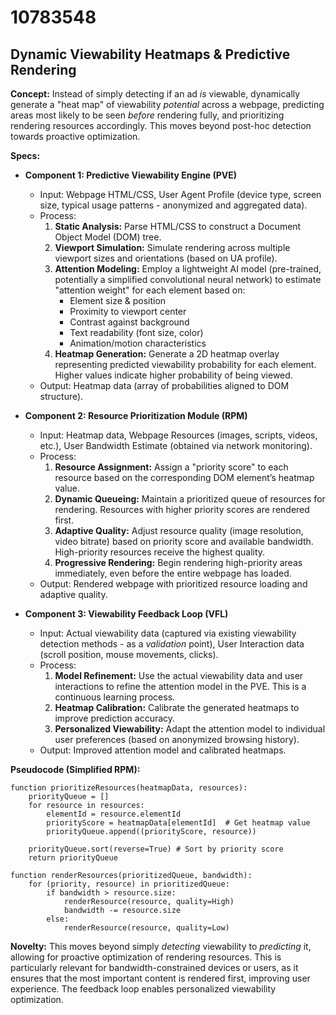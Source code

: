 # 10783548

## Dynamic Viewability Heatmaps & Predictive Rendering

**Concept:** Instead of simply detecting if an ad *is* viewable, dynamically generate a "heat map" of viewability *potential* across a webpage, predicting areas most likely to be seen *before* rendering fully, and prioritizing rendering resources accordingly. This moves beyond post-hoc detection towards proactive optimization.

**Specs:**

*   **Component 1: Predictive Viewability Engine (PVE)**
    *   Input: Webpage HTML/CSS, User Agent Profile (device type, screen size, typical usage patterns - anonymized and aggregated data).
    *   Process:
        1.  **Static Analysis:**  Parse HTML/CSS to construct a Document Object Model (DOM) tree.
        2.  **Viewport Simulation:**  Simulate rendering across multiple viewport sizes and orientations (based on UA profile).
        3.  **Attention Modeling:** Employ a lightweight AI model (pre-trained, potentially a simplified convolutional neural network) to estimate "attention weight" for each element based on:
            *   Element size & position
            *   Proximity to viewport center
            *   Contrast against background
            *   Text readability (font size, color)
            *   Animation/motion characteristics
        4.  **Heatmap Generation:**  Generate a 2D heatmap overlay representing predicted viewability probability for each element. Higher values indicate higher probability of being viewed.
    *   Output: Heatmap data (array of probabilities aligned to DOM structure).

*   **Component 2: Resource Prioritization Module (RPM)**
    *   Input: Heatmap data, Webpage Resources (images, scripts, videos, etc.), User Bandwidth Estimate (obtained via network monitoring).
    *   Process:
        1.  **Resource Assignment:** Assign a "priority score" to each resource based on the corresponding DOM element’s heatmap value.
        2.  **Dynamic Queueing:** Maintain a prioritized queue of resources for rendering.  Resources with higher priority scores are rendered first.
        3.  **Adaptive Quality:**  Adjust resource quality (image resolution, video bitrate) based on priority score and available bandwidth.  High-priority resources receive the highest quality.
        4.  **Progressive Rendering:** Begin rendering high-priority areas immediately, even before the entire webpage has loaded.
    *   Output: Rendered webpage with prioritized resource loading and adaptive quality.

*   **Component 3:  Viewability Feedback Loop (VFL)**
    *   Input: Actual viewability data (captured via existing viewability detection methods - as a *validation* point), User Interaction data (scroll position, mouse movements, clicks).
    *   Process:
        1.  **Model Refinement:**  Use the actual viewability data and user interactions to refine the attention model in the PVE. This is a continuous learning process.
        2.  **Heatmap Calibration:**  Calibrate the generated heatmaps to improve prediction accuracy.
        3.  **Personalized Viewability:** Adapt the attention model to individual user preferences (based on anonymized browsing history).
    *   Output: Improved attention model and calibrated heatmaps.

**Pseudocode (Simplified RPM):**

```
function prioritizeResources(heatmapData, resources):
    priorityQueue = []
    for resource in resources:
        elementId = resource.elementId
        priorityScore = heatmapData[elementId]  # Get heatmap value
        priorityQueue.append((priorityScore, resource))

    priorityQueue.sort(reverse=True) # Sort by priority score
    return priorityQueue

function renderResources(prioritizedQueue, bandwidth):
    for (priority, resource) in prioritizedQueue:
        if bandwidth > resource.size:
            renderResource(resource, quality=High)
            bandwidth -= resource.size
        else:
            renderResource(resource, quality=Low)
```

**Novelty:**  This moves beyond simply *detecting* viewability to *predicting* it, allowing for proactive optimization of rendering resources. This is particularly relevant for bandwidth-constrained devices or users, as it ensures that the most important content is rendered first, improving user experience. The feedback loop enables personalized viewability optimization.